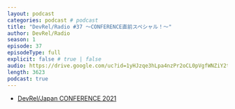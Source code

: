 ```yaml
---
layout: podcast
categories: podcast # podcast
title: "DevRel/Radio #37 〜CONFERENCE直前スペシャル！〜"
author: DevRel/Radio
season: 1
episode: 37
episodeType: full
explicit: false # true | false
audio: https://drive.google.com/uc?id=1yHJzqe3hLpa4nzPr2oCL0pVgfWNZiY2t
length: 3623
podcast: true
---
```


* [DevRel/Japan CONFERENCE 2021](https://devrel.tokyo/japan-2021/)
